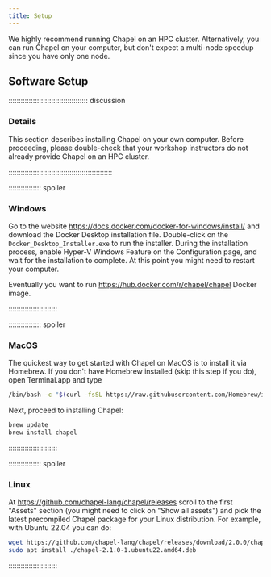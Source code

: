 ```yaml
---
title: Setup
---
```


We highly recommend running Chapel on an HPC cluster. Alternatively, you can run Chapel on your computer, but
don't expect a multi-node speedup since you have only one node.

<!-- ## Data Sets -->

<!-- <\!-- -->
<!-- FIXME: place any data you want learners to use in `episodes/data` and then use -->
<!--        a relative link ( [data zip file](data/lesson-data.zip) ) to provide a -->
<!--        link to it, replacing the example.com link. -->
<!-- -\-> -->
<!-- Download the [data zip file](https://example.com/FIXME) and unzip it to your Desktop -->

## Software Setup

::::::::::::::::::::::::::::::::::::::: discussion

### Details

This section describes installing Chapel on your own computer. Before proceeding, please double-check that
your workshop instructors do not already provide Chapel on an HPC cluster.

<!-- Setup for different systems can be presented in dropdown menus via a `spoiler` -->
<!-- tag. They will join to this discussion block, so you can give a general overview -->
<!-- of the software used in this lesson here and fill out the individual operating -->
<!-- systems (and potentially add more, e.g. online setup) in the solutions blocks. -->

:::::::::::::::::::::::::::::::::::::::::::::::::::

:::::::::::::::: spoiler

### Windows

Go to the website https://docs.docker.com/docker-for-windows/install/ and download the Docker Desktop
installation file. Double-click on the `Docker_Desktop_Installer.exe` to run the installer. During the
installation process, enable Hyper-V Windows Feature on the Configuration page, and wait for the installation
to complete. At this point you might need to restart your computer.

Eventually you want to run https://hub.docker.com/r/chapel/chapel Docker image.

::::::::::::::::::::::::

:::::::::::::::: spoiler

### MacOS

The quickest way to get started with Chapel on MacOS is to install it via Homebrew. If you don't have Homebrew
installed (skip this step if you do), open Terminal.app and type

```bash
/bin/bash -c "$(curl -fsSL https://raw.githubusercontent.com/Homebrew/install/HEAD/install.sh)"
```

Next, proceed to installing Chapel:

```bash
brew update
brew install chapel
```

<!-- Compile and run a test program: -->

<!-- ```bash -->
<!-- chpl $(brew --cellar)/chapel/<chapel-version>/libexec/examples/hello.chpl -->
<!-- ./hello -->
<!-- ``` -->

::::::::::::::::::::::::


:::::::::::::::: spoiler

### Linux

At https://github.com/chapel-lang/chapel/releases scroll to the first "Assets" section (you might need to
click on "Show all assets") and pick the latest precompiled Chapel package for your Linux distribution. For
example, with Ubuntu 22.04 you can do:

```bash
wget https://github.com/chapel-lang/chapel/releases/download/2.0.0/chapel-2.1.0-1.ubuntu22.amd64.deb
sudo apt install ./chapel-2.1.0-1.ubuntu22.amd64.deb
```

::::::::::::::::::::::::
